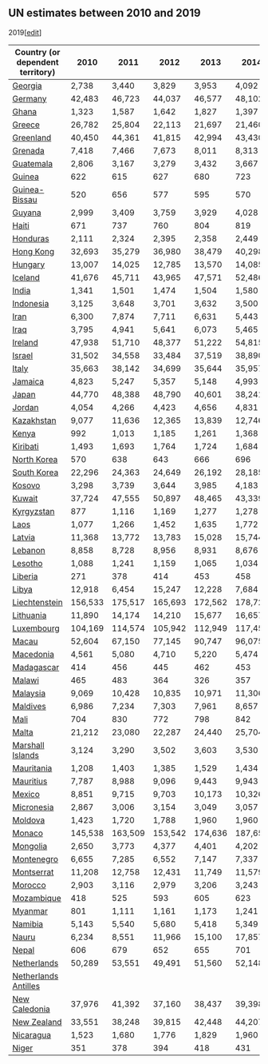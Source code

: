 ## UN estimates between 2010 and 2019
2019[[edit](/w/index.php?title=List_of_countries_by_past_and_projected_GDP_\(nominal\)_per_capita&action=edit&section=11
"Edit section: UN estimates between 2010 and 2019")]

Country (or dependent territory) | 2010 | 2011 | 2012 | 2013 | 2014 | 2015   
---|---|---|---|---|---|---  
[Georgia](/wiki/Economy_of_Georgia_\(country\) "Economy of Georgia \(country\)") | 2,738 | 3,440 | 3,829 | 3,953 | 4,092 | 3,491   
[Germany](/wiki/Economy_of_Germany "Economy of Germany") | 42,483 | 46,723 | 44,037 | 46,577 | 48,102 | 41,686   
[Ghana](/wiki/Economy_of_Ghana "Economy of Ghana") | 1,323 | 1,587 | 1,642 | 1,827 | 1,397 | 1,356   
[Greece](/wiki/Economy_of_Greece "Economy of Greece") | 26,782 | 25,804 | 22,113 | 21,697 | 21,460 | 17,788   
[Greenland](/wiki/Economy_of_Greenland "Economy of Greenland") | 40,450 | 44,361 | 41,815 | 42,994 | 43,430 | 36,977   
[Grenada](/wiki/Economy_of_Grenada "Economy of Grenada") | 7,418 | 7,466 | 7,673 | 8,011 | 8,313 | 8,934   
[Guatemala](/wiki/Economy_of_Guatemala "Economy of Guatemala") | 2,806 | 3,167 | 3,279 | 3,432 | 3,667 | 3,903   
[Guinea](/wiki/Economy_of_Guinea "Economy of Guinea") | 622 | 615 | 627 | 680 | 723 | 704   
[Guinea-Bissau](/wiki/Economy_of_Guinea-Bissau "Economy of Guinea-Bissau") | 520 | 656 | 577 | 595 | 570 | 530   
[Guyana](/wiki/Economy_of_Guyana "Economy of Guyana") | 2,999 | 3,409 | 3,759 | 3,929 | 4,028 | 4,279   
[Haiti](/wiki/Economy_of_Haiti "Economy of Haiti") | 671 | 737 | 760 | 804 | 819 | 794   
[Honduras](/wiki/Economy_of_Honduras "Economy of Honduras") | 2,111 | 2,324 | 2,395 | 2,358 | 2,449 | 2,522   
[Hong Kong](/wiki/Economy_of_Hong_Kong "Economy of Hong Kong") | 32,693 | 35,279 | 36,980 | 38,479 | 40,298 | 42,431   
[Hungary](/wiki/Economy_of_Hungary "Economy of Hungary") | 13,007 | 14,025 | 12,785 | 13,570 | 14,085 | 12,351   
[Iceland](/wiki/Economy_of_Iceland "Economy of Iceland") | 41,676 | 45,711 | 43,965 | 47,571 | 52,486 | 50,936   
[India](/wiki/Economy_of_India "Economy of India") | 1,341 | 1,501 | 1,474 | 1,504 | 1,580 | 1,614   
[Indonesia](/wiki/Economy_of_Indonesia "Economy of Indonesia") | 3,125 | 3,648 | 3,701 | 3,632 | 3,500 | 3,346   
[Iran](/wiki/Economy_of_Iran "Economy of Iran") | 6,300 | 7,874 | 7,711 | 6,631 | 5,443 | 5,038   
[Iraq](/wiki/Economy_of_Iraq "Economy of Iraq") | 3,795 | 4,941 | 5,641 | 6,073 | 5,465 | 4,509   
[Ireland](/wiki/Economy_of_Republic_of_Ireland "Economy of Republic of Ireland") | 47,938 | 51,710 | 48,377 | 51,222 | 54,815 | 60,514   
[Israel](/wiki/Economy_of_Israel "Economy of Israel") | 31,502 | 34,558 | 33,484 | 37,519 | 38,890 | 37,129   
[Italy](/wiki/Economy_of_Italy "Economy of Italy") | 35,663 | 38,142 | 34,699 | 35,644 | 35,957 | 30,462   
[Jamaica](/wiki/Economy_of_Jamaica "Economy of Jamaica") | 4,823 | 5,247 | 5,357 | 5,148 | 4,993 | 5,106   
[Japan](/wiki/Economy_of_Japan "Economy of Japan") | 44,770 | 48,388 | 48,790 | 40,601 | 38,241 | 34,629   
[Jordan](/wiki/Economy_of_Jordan "Economy of Jordan") | 4,054 | 4,266 | 4,423 | 4,656 | 4,831 | 4,940   
[Kazakhstan](/wiki/Economy_of_Kazakhstan "Economy of Kazakhstan") | 9,077 | 11,636 | 12,365 | 13,839 | 12,746 | 10,312   
[Kenya](/wiki/Economy_of_Kenya "Economy of Kenya") | 992 | 1,013 | 1,185 | 1,261 | 1,368 | 1,377   
[Kiribati](/wiki/Economy_of_Kiribati "Economy of Kiribati") | 1,493 | 1,693 | 1,764 | 1,724 | 1,684 | 1,443   
[North Korea](/wiki/Economy_of_North_Korea "Economy of North Korea") | 570 | 638 | 643 | 666 | 696 | 642   
[South Korea](/wiki/Economy_of_South_Korea "Economy of South Korea") | 22,296 | 24,363 | 24,649 | 26,192 | 28,185 | 27,397   
[Kosovo](/wiki/Economy_of_Kosovo "Economy of Kosovo") | 3,298 | 3,739 | 3,644 | 3,985 | 4,183 | 3,665   
[Kuwait](/wiki/Economy_of_Kuwait "Economy of Kuwait") | 37,724 | 47,555 | 50,897 | 48,465 | 43,339 | 29,304   
[Kyrgyzstan](/wiki/Economy_of_Kyrgyzstan "Economy of Kyrgyzstan") | 877 | 1,116 | 1,169 | 1,277 | 1,278 | 1,106   
[Laos](/wiki/Economy_of_Laos "Economy of Laos") | 1,077 | 1,266 | 1,452 | 1,635 | 1,772 | 1,850   
[Latvia](/wiki/Economy_of_Latvia "Economy of Latvia") | 11,368 | 13,772 | 13,783 | 15,028 | 15,744 | 13,704   
[Lebanon](/wiki/Economy_of_Lebanon "Economy of Lebanon") | 8,858 | 8,728 | 8,956 | 8,931 | 8,676 | 8,571   
[Lesotho](/wiki/Economy_of_Lesotho "Economy of Lesotho") | 1,088 | 1,241 | 1,159 | 1,065 | 1,034 | 941   
[Liberia](/wiki/Economy_of_Liberia "Economy of Liberia") | 271 | 378 | 414 | 453 | 458 | 456   
[Libya](/wiki/Economy_of_Libya "Economy of Libya") | 12,918 | 6,454 | 15,247 | 12,228 | 7,684 | 5,488   
[Liechtenstein](/wiki/Economy_of_Liechtenstein "Economy of Liechtenstein") | 156,533 | 175,517 | 165,693 | 172,562 | 178,723 | 169,492   
[Lithuania](/wiki/Economy_of_Lithuania "Economy of Lithuania") | 11,890 | 14,174 | 14,210 | 15,677 | 16,657 | 14,384   
[Luxembourg](/wiki/Economy_of_Luxembourg "Economy of Luxembourg") | 104,169 | 114,574 | 105,942 | 112,949 | 117,454 | 100,161   
[Macau](/wiki/Economy_of_Macau "Economy of Macau") | 52,604 | 67,150 | 77,145 | 90,747 | 96,075 | 78,586   
[Macedonia](/wiki/Economy_of_North_Macedonia "Economy of North Macedonia") | 4,561 | 5,080 | 4,710 | 5,220 | 5,474 | 4,836   
[Madagascar](/wiki/Economy_of_Madagascar "Economy of Madagascar") | 414 | 456 | 445 | 462 | 453 | 402   
[Malawi](/wiki/Economy_of_Malawi "Economy of Malawi") | 465 | 483 | 364 | 326 | 357 | 373   
[Malaysia](/wiki/Economy_of_Malaysia "Economy of Malaysia") | 9,069 | 10,428 | 10,835 | 10,971 | 11,306 | 9,768   
[Maldives](/wiki/Economy_of_Maldives "Economy of Maldives") | 6,986 | 7,234 | 7,303 | 7,961 | 8,657 | 9,446   
[Mali](/wiki/Economy_of_Mali "Economy of Mali") | 704 | 830 | 772 | 798 | 842 | 744   
[Malta](/wiki/Economy_of_Malta "Economy of Malta") | 21,212 | 23,080 | 22,287 | 24,440 | 25,704 | 23,281   
[Marshall Islands](/wiki/Economy_of_Marshall_Islands "Economy of Marshall Islands") | 3,124 | 3,290 | 3,502 | 3,603 | 3,530 | 3,453   
[Mauritania](/wiki/Economy_of_Mauritania "Economy of Mauritania") | 1,208 | 1,403 | 1,385 | 1,529 | 1,434 | 1,235   
[Mauritius](/wiki/Economy_of_Mauritius "Economy of Mauritius") | 7,787 | 8,988 | 9,096 | 9,443 | 9,943 | 9,041   
[Mexico](/wiki/Economy_of_Mexico "Economy of Mexico") | 8,851 | 9,715 | 9,703 | 10,173 | 10,326 | 8,981   
[Micronesia](/wiki/Economy_of_Federated_States_of_Micronesia "Economy of Federated States of Micronesia") | 2,867 | 3,006 | 3,154 | 3,049 | 3,057 | 3,015   
[Moldova](/wiki/Economy_of_Moldova "Economy of Moldova") | 1,423 | 1,720 | 1,788 | 1,960 | 1,960 | 1,591   
[Monaco](/wiki/Economy_of_Monaco "Economy of Monaco") | 145,538 | 163,509 | 153,542 | 174,636 | 187,650 | 165,871   
[Mongolia](/wiki/Economy_of_Mongolia "Economy of Mongolia") | 2,650 | 3,773 | 4,377 | 4,401 | 4,202 | 3,973   
[Montenegro](/wiki/Economy_of_Montenegro "Economy of Montenegro") | 6,655 | 7,285 | 6,552 | 7,147 | 7,337 | 6,424   
[Montserrat](/wiki/Economy_of_Montserrat "Economy of Montserrat") | 11,208 | 12,758 | 12,431 | 11,749 | 11,579 | 11,553   
[Morocco](/wiki/Economy_of_Morocco "Economy of Morocco") | 2,903 | 3,116 | 2,979 | 3,206 | 3,243 | 2,919   
[Mozambique](/wiki/Economy_of_Mozambique "Economy of Mozambique") | 418 | 525 | 593 | 605 | 623 | 529   
[Myanmar](/wiki/Economy_of_Myanmar "Economy of Myanmar") | 801 | 1,111 | 1,161 | 1,173 | 1,241 | 1,161   
[Namibia](/wiki/Economy_of_Namibia "Economy of Namibia") | 5,143 | 5,540 | 5,680 | 5,418 | 5,349 | 4,674   
[Nauru](/wiki/Economy_of_Nauru "Economy of Nauru") | 6,234 | 8,551 | 11,966 | 15,100 | 17,857 | 18,469   
[Nepal](/wiki/Economy_of_Nepal "Economy of Nepal") | 606 | 679 | 652 | 655 | 701 | 725   
[Netherlands](/wiki/Economy_of_Netherlands "Economy of Netherlands") | 50,289 | 53,551 | 49,491 | 51,560 | 52,148 | 44,332   
[Netherlands Antilles](/w/index.php?title=Economy_of_Netherlands_Antilles&action=edit&redlink=1 "Economy of Netherlands Antilles \(page does not exist\)") |  |  |  |  |  |   
[New Caledonia](/wiki/Economy_of_New_Caledonia "Economy of New Caledonia") | 37,976 | 41,392 | 37,160 | 38,437 | 39,398 | 33,966   
[New Zealand](/wiki/Economy_of_New_Zealand "Economy of New Zealand") | 33,551 | 38,248 | 39,815 | 42,448 | 44,207 | 38,294   
[Nicaragua](/wiki/Economy_of_Nicaragua "Economy of Nicaragua") | 1,523 | 1,680 | 1,776 | 1,829 | 1,960 | 2,087   
[Niger](/wiki/Economy_of_Niger "Economy of Niger") | 351 | 378 | 394 | 418 | 431 | 359